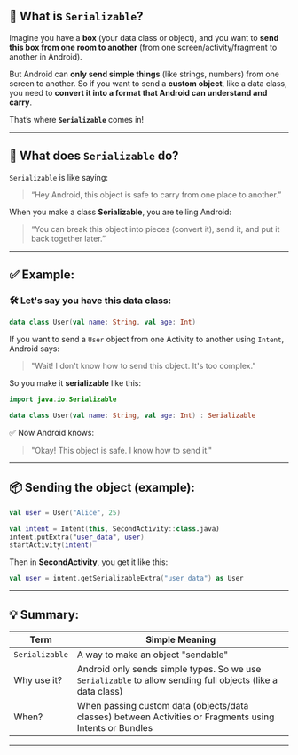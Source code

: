 
## 🌟 What is `Serializable`?

Imagine you have a **box** (your data class or object), and you want to **send this box from one room to another** (from one screen/activity/fragment to another in Android).

But Android can **only send simple things** (like strings, numbers) from one screen to another. So if you want to send a **custom object**, like a data class, you need to **convert it into a format that Android can understand and carry**.

That’s where **`Serializable`** comes in!

---

## 🔧 What does `Serializable` do?

`Serializable` is like saying:

> “Hey Android, this object is safe to carry from one place to another.”

When you make a class **Serializable**, you are telling Android:

> “You can break this object into pieces (convert it), send it, and put it back together later.”

---

## ✅ Example:

### 🛠️ Let's say you have this data class:

```kotlin
data class User(val name: String, val age: Int)
```

If you want to send a `User` object from one Activity to another using `Intent`, Android says:

> "Wait! I don't know how to send this object. It's too complex."

So you make it **serializable** like this:

```kotlin
import java.io.Serializable

data class User(val name: String, val age: Int) : Serializable
```

✅ Now Android knows:

> "Okay! This object is safe. I know how to send it."

---

## 📦 Sending the object (example):

```kotlin
val user = User("Alice", 25)

val intent = Intent(this, SecondActivity::class.java)
intent.putExtra("user_data", user)
startActivity(intent)
```

Then in **SecondActivity**, you get it like this:

```kotlin
val user = intent.getSerializableExtra("user_data") as User
```

---

## 💡 Summary:

| Term           | Simple Meaning                                                                                              |
| -------------- | ----------------------------------------------------------------------------------------------------------- |
| `Serializable` | A way to make an object "sendable"                                                                          |
| Why use it?    | Android only sends simple types. So we use `Serializable` to allow sending full objects (like a data class) |
| When?          | When passing custom data (objects/data classes) between Activities or Fragments using Intents or Bundles    |

---

